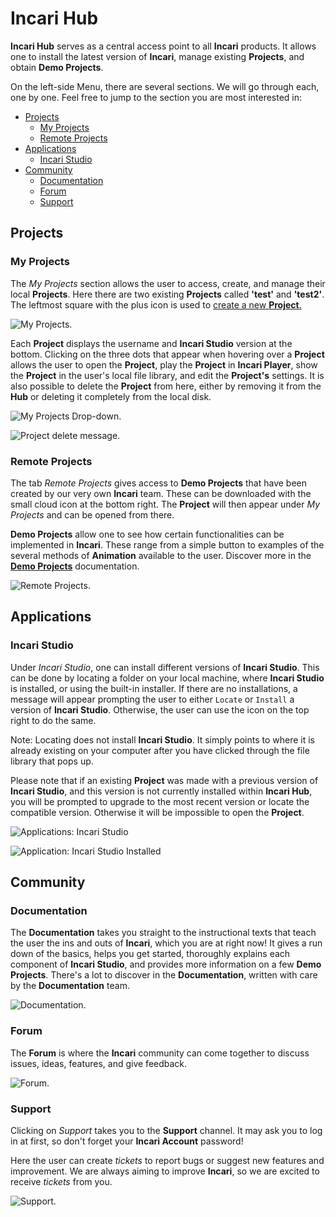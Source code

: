 # Incari Hub

**Incari Hub** serves as a central access point to all **Incari** products. It allows one to install the latest version of **Incari**, manage existing **Projects**, and obtain **Demo Projects**.

On the left-side Menu, there are several sections. We will go through each, one by one. Feel free to jump to the section you are most interested in:

* [Projects](incari-hub.md#projects)
  * [My Projects](incari-hub.md#my-projects)
  * [Remote Projects](incari-hub.md#remote-projects)
* [Applications](incari-hub.md#applications)
  * [Incari Studio](incari-hub.md#incari-studio)
* [Community](incari-hub.md#community)
  * [Documentation](incari-hub.md#documentation)
  * [Forum](incari-hub.md#forum)
  * [Support](incari-hub.md#support)

## Projects

### My Projects

The _My Projects_ section allows the user to access, create, and manage their local **Projects**. Here there are two existing **Projects** called **'test'** and **'test2'**. The leftmost square with the plus icon is used to [create a new **Project**.](creating-a-project.md)

![My Projects.](../../.gitbook/assets/projectsmyprojects.png)

Each **Project** displays the username and **Incari Studio** version at the bottom. Clicking on the three dots that appear when hovering over a **Project** allows the user to open the **Project**, play the **Project** in **Incari Player**, show the **Project** in the user's local file library, and edit the **Project's** settings. It is also possible to delete the **Project** from here, either by removing it from the **Hub** or deleting it completely from the local disk.

![My Projects Drop-down.](<../../.gitbook/assets/projectsmyprojectsdropdown - Copy.png>)

![Project delete message.](../../.gitbook/assets/hub\_remove.png)

### Remote Projects

The tab _Remote Projects_ gives access to **Demo Projects** that have been created by our very own **Incari** team. These can be downloaded with the small cloud icon at the bottom right. The **Project** will then appear under _My Projects_ and can be opened from there.

**Demo Projects** allow one to see how certain functionalities can be implemented in **Incari**. These range from a simple button to examples of the several methods of **Animation** available to the user. Discover more in the [**Demo Projects**](../../demo-projects/overview.md) documentation.

![Remote Projects.](../../.gitbook/assets/projectsremoteprojects_20222.png)

## Applications

### Incari Studio

Under _Incari Studio_, one can install different versions of **Incari Studio**. This can be done by locating a folder on your local machine, where **Incari Studio** is installed, or using the built-in installer. If there are no installations, a message will appear prompting the user to either `Locate` or `Install` a version of **Incari Studio**. Otherwise, the user can use the icon on the top right to do the same.

Note: Locating does not install **Incari Studio**. It simply points to where it is already existing on your computer after you have clicked through the file library that pops up.

Please note that if an existing **Project** was made with a previous version of **Incari Studio**, and this version is not currently installed within **Incari Hub**, you will be prompted to upgrade to the most recent version or locate the compatible version. Otherwise it will be impossible to open the **Project**.

![Applications: Incari Studio](../../.gitbook/assets/applicationsincaristudio.png)

![Application: Incari Studio Installed](../../.gitbook/assets/incarihubinstalled2_20222.png)

## Community

### Documentation

The **Documentation** takes you straight to the instructional texts that teach the user the ins and outs of **Incari**, which you are at right now! It gives a run down of the basics, helps you get started, thoroughly explains each component of **Incari Studio**, and provides more information on a few **Demo Projects**. There's a lot to discover in the **Documentation**, written with care by the **Documentation** team.

![Documentation.](../../.gitbook/assets/documentation_20222.png)

### Forum

The **Forum** is where the **Incari** community can come together to discuss issues, ideas, features, and give feedback.

![Forum.](../../.gitbook/assets/communityforum.png)

### Support

Clicking on _Support_ takes you to the **Support** channel. It may ask you to log in at first, so don't forget your **Incari Account** password!

Here the user can create _tickets_ to report bugs or suggest new features and improvement. We are always aiming to improve **Incari**, so we are excited to receive _tickets_ from you.

![Support.](../../.gitbook/assets/communitysupportactual.png)
